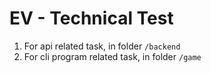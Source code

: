 # EV - Technical Test

1. For api related task, in folder `/backend`
2. For cli program related task, in folder `/game`
